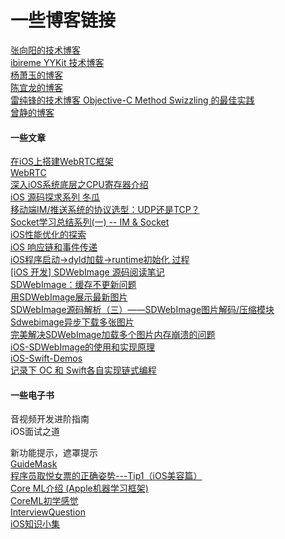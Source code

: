 #  一些博客链接

[张向阳的技术博客](http://isheyes.com)  
[ibireme YYKit 技术博客](https://blog.ibireme.com)  
[杨萧玉的博客](http://yulingtianxia.com)  
[陈宜龙的博客](https://github.com/ChenYilong/iOSBlog)  
[雷纯锋的技术博客 Objective-C Method Swizzling 的最佳实践](http://blog.leichunfeng.com/blog/2015/06/14/objective-c-method-swizzling-best-practice/)  
[曾静的博客](blog.devzeng.com/#blog)  
#### 一些文章
[在iOS上搭建WebRTC框架](http://webrtc.org.cn/ios-framework/)  
[WebRTC](https://github.com/ChenYilong/WebRTC)  
[深入iOS系统底层之CPU寄存器介绍](https://www.jianshu.com/p/6d7a57794122)  
[iOS 源码探求系列 冬瓜](https://github.com/Desgard/iOS-Source-Probe)  
[移动端IM/推送系统的协议选型：UDP还是TCP？](http://www.52im.net/thread-33-1-1.html)  
[Socket学习总结系列(一) -- IM & Socket](https://www.cnblogs.com/taoxu/p/7064103.html)  
[iOS性能优化的探索](https://www.jianshu.com/p/b8346c1a4145)  
[iOS 响应链和事件传递](https://www.jianshu.com/p/410ca78faa98)  
[iOS程序启动->dyld加载->runtime初始化 过程](http://www.cocoachina.com/ios/20170811/20228.html)  
[[iOS 开发] SDWebImage 源码阅读笔记](https://www.jianshu.com/p/06f0265c22eb#)  
[SDWebImage：缓存不更新问题](https://www.jianshu.com/p/145ffa299eff)  
[用SDWebImage展示最新图片](https://www.jianshu.com/p/94c8adb07d74)  
[SDWebImage源码解析（三）——SDWebImage图片解码/压缩模块](https://www.aliyun.com/jiaocheng/356670.html)  
[Sdwebimage异步下载多张图片](https://segmentfault.com/q/1010000011999330)  
[完美解决SDWebImage加载多个图片内存崩溃的问题](https://blog.csdn.net/benyoulai5/article/details/50462586)  
[iOS-SDWebImage的使用和实现原理](https://blog.csdn.net/coyote1994/article/details/52419685)  
[iOS-Swift-Demos](https://github.com/Lax/iOS-Swift-Demos)    
[记录下 OC 和 Swift各自实现链式编程](https://www.jianshu.com/p/28a3987a8be1)  
#### 一些电子书

音视频开发进阶指南  
iOS面试之道  


新功能提示，遮罩提示   
[GuideMask](https://github.com/muzipiao/GuideMask)  
[程序员取悦女票的正确姿势---Tip1（iOS美容篇）](http://www.demodashi.com/demo/11695.html)  
[Core ML介绍 (Apple机器学习框架)](https://blog.csdn.net/chenhaifeng2016/article/details/72911215)  
[CoreML初学感觉](https://www.jianshu.com/p/9ffdbc054b8a)  
[InterviewQuestion](https://github.com/SwiftOldDriver/iOS-Weekly/blob/master/Reports/%231.md)  
[iOS知识小集](https://github.com/awesome-tips/iOS-Tips)  
